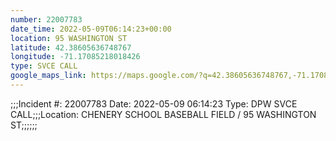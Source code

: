 ```yaml
---
number: 22007783
date_time: 2022-05-09T06:14:23+00:00
location: 95 WASHINGTON ST
latitude: 42.38605636748767
longitude: -71.17085218018426
type: SVCE CALL
google_maps_link: https://maps.google.com/?q=42.38605636748767,-71.17085218018426
---
```


;;;Incident #: 22007783   Date: 2022-05-09 06:14:23   Type: DPW SVCE CALL;;;Location: CHENERY SCHOOL BASEBALL FIELD / 95 WASHINGTON ST;;;;;;
